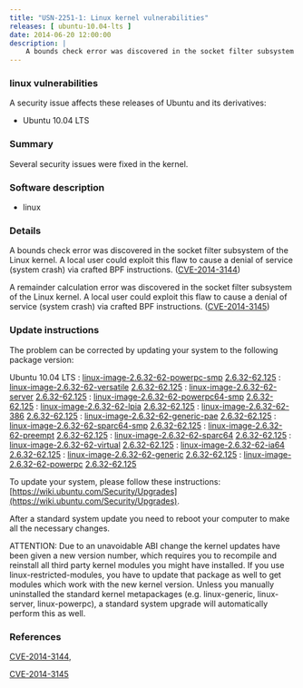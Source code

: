 ```yaml
---
title: "USN-2251-1: Linux kernel vulnerabilities"
releases: [ ubuntu-10.04-lts ]
date: 2014-06-20 12:00:00
description: |
    A bounds check error was discovered in the socket filter subsystem of the Linux kernel. A local user could exploit this flaw to cause a denial of service (system crash) via crafted BPF instructions. ([CVE-2014-3144](http://people.ubuntu.com/~ubuntu-security/cve/CVE-2014-3144))
--- 
```

 
### linux vulnerabilities

A security issue affects these releases of Ubuntu and its derivatives:

* Ubuntu 10.04 LTS

### Summary

Several security issues were fixed in the kernel. 

### Software description

* linux 

### Details

A bounds check error was discovered in the socket filter subsystem of the Linux kernel. A local user could exploit this flaw to cause a denial of service (system crash) via crafted BPF instructions. ([CVE-2014-3144](http://people.ubuntu.com/~ubuntu-security/cve/CVE-2014-3144))

A remainder calculation error was discovered in the socket filter subsystem of the Linux kernel. A local user could exploit this flaw to cause a denial of service (system crash) via crafted BPF instructions. ([CVE-2014-3145](http://people.ubuntu.com/~ubuntu-security/cve/CVE-2014-3145)) 

### Update instructions

The problem can be corrected by updating your system to the following package version:

Ubuntu 10.04 LTS
 : [linux-image-2.6.32-62-powerpc-smp](https://launchpad.net/ubuntu/+source/linux) <span> [2.6.32-62.125](https://launchpad.net/ubuntu/+source/linux/2.6.32-62.125) </span> 
 : [linux-image-2.6.32-62-versatile](https://launchpad.net/ubuntu/+source/linux) <span> [2.6.32-62.125](https://launchpad.net/ubuntu/+source/linux/2.6.32-62.125) </span> 
 : [linux-image-2.6.32-62-server](https://launchpad.net/ubuntu/+source/linux) <span> [2.6.32-62.125](https://launchpad.net/ubuntu/+source/linux/2.6.32-62.125) </span> 
 : [linux-image-2.6.32-62-powerpc64-smp](https://launchpad.net/ubuntu/+source/linux) <span> [2.6.32-62.125](https://launchpad.net/ubuntu/+source/linux/2.6.32-62.125) </span> 
 : [linux-image-2.6.32-62-lpia](https://launchpad.net/ubuntu/+source/linux) <span> [2.6.32-62.125](https://launchpad.net/ubuntu/+source/linux/2.6.32-62.125) </span> 
 : [linux-image-2.6.32-62-386](https://launchpad.net/ubuntu/+source/linux) <span> [2.6.32-62.125](https://launchpad.net/ubuntu/+source/linux/2.6.32-62.125) </span> 
 : [linux-image-2.6.32-62-generic-pae](https://launchpad.net/ubuntu/+source/linux) <span> [2.6.32-62.125](https://launchpad.net/ubuntu/+source/linux/2.6.32-62.125) </span> 
 : [linux-image-2.6.32-62-sparc64-smp](https://launchpad.net/ubuntu/+source/linux) <span> [2.6.32-62.125](https://launchpad.net/ubuntu/+source/linux/2.6.32-62.125) </span> 
 : [linux-image-2.6.32-62-preempt](https://launchpad.net/ubuntu/+source/linux) <span> [2.6.32-62.125](https://launchpad.net/ubuntu/+source/linux/2.6.32-62.125) </span> 
 : [linux-image-2.6.32-62-sparc64](https://launchpad.net/ubuntu/+source/linux) <span> [2.6.32-62.125](https://launchpad.net/ubuntu/+source/linux/2.6.32-62.125) </span> 
 : [linux-image-2.6.32-62-virtual](https://launchpad.net/ubuntu/+source/linux) <span> [2.6.32-62.125](https://launchpad.net/ubuntu/+source/linux/2.6.32-62.125) </span> 
 : [linux-image-2.6.32-62-ia64](https://launchpad.net/ubuntu/+source/linux) <span> [2.6.32-62.125](https://launchpad.net/ubuntu/+source/linux/2.6.32-62.125) </span> 
 : [linux-image-2.6.32-62-generic](https://launchpad.net/ubuntu/+source/linux) <span> [2.6.32-62.125](https://launchpad.net/ubuntu/+source/linux/2.6.32-62.125) </span> 
 : [linux-image-2.6.32-62-powerpc](https://launchpad.net/ubuntu/+source/linux) <span> [2.6.32-62.125](https://launchpad.net/ubuntu/+source/linux/2.6.32-62.125) </span> 

To update your system, please follow these instructions: [https://wiki.ubuntu.com/Security/Upgrades](https://wiki.ubuntu.com/Security/Upgrades).

After a standard system update you need to reboot your computer to make all the necessary changes.

ATTENTION: Due to an unavoidable ABI change the kernel updates have been given a new version number, which requires you to recompile and reinstall all third party kernel modules you might have installed. If you use linux-restricted-modules, you have to update that package as well to get modules which work with the new kernel version. Unless you manually uninstalled the standard kernel metapackages (e.g. linux-generic, linux-server, linux-powerpc), a standard system upgrade will automatically perform this as well. 

### References

 [CVE-2014-3144](http://people.ubuntu.com/~ubuntu-security/cve/CVE-2014-3144), 

 [CVE-2014-3145](http://people.ubuntu.com/~ubuntu-security/cve/CVE-2014-3145)
 
